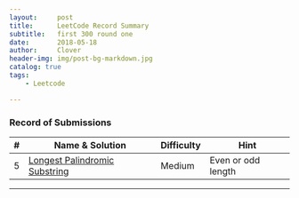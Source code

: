 ```yaml
---
layout:     post
title:      LeetCode Record Summary
subtitle:   first 300 round one
date:       2018-05-18
author:     Clover
header-img: img/post-bg-markdown.jpg
catalog: true
tags:
    - Leetcode

---
```


### Record of Submissions

|    #    | Name & Solution |Difficulty|Hint|
| ---------- | --- |---|---|
|5|[Longest Palindromic Substring](https://github.com/ly16/LC-Practice/blob/master/Longest%20Palindromic%20Substring.java)|Medium|Even or odd length|


______________________________________________
